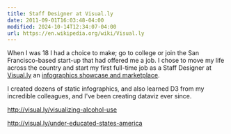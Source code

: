 ```yaml
---
title: Staff Designer at Visual.ly
date: 2011-09-01T16:03:48-04:00
modified: 2024-10-14T12:34:07-04:00
url: https://en.wikipedia.org/wiki/Visual.ly
---
```


When I was 18 I had a choice to make; go to college or join the San Francisco-based start-up that had offered me a job. I chose to move my life across the country and start my first full-time job as a Staff Designer at [Visual.ly](https://en.wikipedia.org/wiki/Visual.ly#:~:text=Visual.ly%20is%20structured%20both,Education%20to%20Business%20or%20Politics.) an [infographics showcase and marketplace](https://allthingsd.com/20110713/visual-ly-wants-to-bring-nifty-charts-and-graphs-to-the-rest-of-us/).

I created dozens of static infographics, and also learned D3 from my incredible colleagues, and I've been creating dataviz ever since.

<http://visual.ly/visualizing-alcohol-use>

<http://visual.ly/under-educated-states-america>
